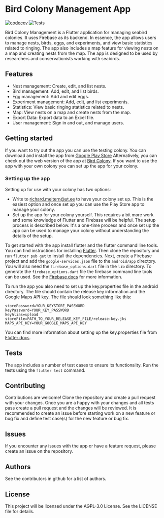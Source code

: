 # Bird Colony Management App

[![codecov](https://codecov.io/gh/rix133/flutter_bird_colony/graph/badge.svg?token=nIVX3odUDo)](https://codecov.io/gh/rix133/flutter_bird_colony)
![Tests](https://github.com/rix133/flutter_bird_colony/actions/workflows/codecov.yml/badge.svg)

Bird Colony Management is a Flutter application for managing seabird colonies.
It uses Firebase as its backend. In essence, the app allows users to manage nests, birds, eggs, 
and experiments, and view basic statistics related to ringing. The app also includes a map
feature for viewing nests on a map and creating nests from the map. The app is designed to be
used by researchers and conservationists working with seabirds.

## Features

- Nest management: Create, edit, and list nests.
- Bird management: Add, edit, and list birds.
- Egg management: Add and edit eggs.
- Experiment management: Add, edit, and list experiments.
- Statistics: View basic ringing statistics related to nests.
- Map: View nests on a map and create nests from the map.
- Export Data: Export data to an Excel file.
- User management: Sign in and out, and manage users.

## Getting started

If you want to try out the app you can use the testing colony. You can download and install the app
from  [Google Play Store](https://play.google.com/store/apps/details?id=ee.ut.adapt.flutter_bird_colony)
Alternatively, you can check out the web version of the app
at [Bird Colony](https://managebirdcolony.web.app/). If you want to use the app with your own colony
you can set up the app for your colony.

### Setting up the app

Setting up for use with your colony has two options:

- Write to richard.meitern@ut.ee to have your colony set up. This is the easiest option and once set
  up you can use the Play Store app to manage your colony.
- Set up the app for your colony yourself. This requires a bit more work and some knowledge of
  Flutter and Firebase
  will be helpful. The setup process is described below. It's a one-time process and once set up
  the app can be used to manage your colony without understanding the details of the setup.

To get started with the app install flutter and the flutter command line tools. You can find
instructions for installing [Flutter](https://flutter.dev/docs/get-started/install).
Then clone the repository and run  `flutter pub get` to install the dependencies.
Next, create a Firebase project and add  the `google-services.json` file to the `android/app` directory.
You will also need the `firebase_options.dart` file in the `lib` directory. To generate the `firebase_options.dart`
file the firebase command line tools can be used. See the
[Firebase docs](https://firebase.flutter.dev/docs/overview) for more information.

To run the app you also need to set up the key.properties file in the android directory. The file
should contain
the release key information and the Google Maps API key. The file should look something like this:

``` 
storePassword=YOUR_KEYSTORE_PASSWORD
keyPassword=YOUR_KEY_PASSWORD
keyAlias=upload
storeFile=PATH_TO_YOUR_RELEASE_KEY_FILE/release-key.jks
MAPS_API_KEY=YOUR_GOOGLE_MAPS_API_KEY
```

You can find more information about setting up the key.properties file
from [Flutter docs](https://docs.flutter.dev/deployment/android).


## Tests

The app includes a number of test cases to ensure its functionality. Run the tests using the `flutter test` command.

## Contributing

Contributions are welcome! Clone the repository and create a pull request with your changes. Once
you are a happy with your changes and all tests pass create a pull request and the changes will be
reviewed.
It is recommended to create an issue before starting work on a new feature or bug fix and define
test case(s) for the new feature or bug fix.

## Issues

If you encounter any issues with the app or have a feature request, please create an issue on the repository.

## Authors

See the contributors in github for a list of authors.

## License

This project will be licensed under the AGPL-3.0 License. See the LICENSE file for details.

